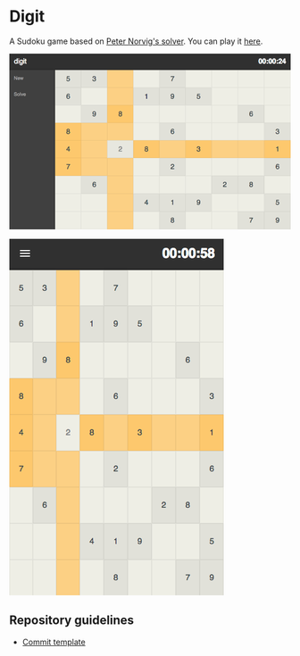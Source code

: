 # Digit

A Sudoku game based on [Peter Norvig's solver](http://norvig.com/sudoku.html). You can play it [here](https://digit-sudoku.appspot.com/).

![Digit on Google Nexus 7 2, Chrome](/app/img/digit-nexus72.png?raw=true "Digit on Google Nexus 7 2, Chrome")

![Digit on Google Nexus 4, Chrome](/app/img/digit-nexus4.png?raw=true "Digit on Google Nexus 4, Chrome")

## Repository guidelines

- [Commit template](http://programmers.stackexchange.com/questions/42110/can-you-recommend-a-good-commit-message-template-guidelines-to-enforce-in-the)
